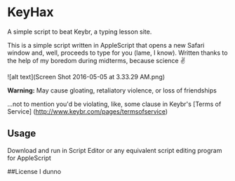 # KeyHax
A simple script to beat Keybr, a typing lesson site.

This is a simple script written in AppleScript that opens a new Safari window and, well, proceeds to type for you (lame, I know). Written thanks to the help of my boredom during midterms, because science ✌️

![alt text](Screen Shot 2016-05-05 at 3.33.29 AM.png)

__Warning:__ May cause gloating, retaliatory violence, or loss of friendships

...not to mention you'd be violating, like, some clause in Keybr's [Terms of Service] (http://www.keybr.com/pages/termsofservice)

## Usage
Download and run in Script Editor or any equivalent script editing program for AppleScript

##License
I dunno